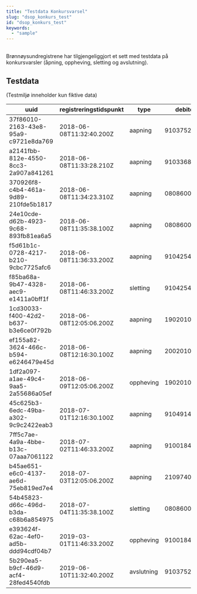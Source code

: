 ```yaml
---
title: "Testdata Konkursvarsel"
slug: "dsop_konkurs_test"
id: "dsop_konkurs_test"
keywords:
  - "sample"
---
```


<br>
Brønnøysundregistrene har tilgjengeliggjort et sett med testdata på konkursvarsler (åpning, oppheving, sletting og avslutning).


## Testdata

(Testmiljø inneholder kun fiktive data)

| uuid | registreringstidspunkt | type | debitor |
| ----- |------- |------ |----- |
37f86010-2163-43e8-95a9-c9721e8da769 | 2018-06-08T11:32:40.200Z	| aapning	| 910375237
a2141fbb-812e-4550-8cc3-2a907a841261 | 2018-06-08T11:33:28.210Z	| aapning	| 910336819
370926f8-c4b4-461a-9d89-210fde5b1817 | 2018-06-08T11:34:23.310Z	| aapning	| 08086001471
24e10cde-d62b-4923-9c68-893fb81ea6a5 | 2018-06-08T11:35:38.100Z	| aapning	| 08086002265
f5d61b1c-0728-4217-b210-9cbc7725afc6 | 2018-06-08T11:36:33.200Z	| aapning	| 910425463
f85ba68a-9b47-4328-aec9-e1411a0bff1f | 2018-06-08T11:46:33.200Z	| sletting	| 910425463
1cd30033-f400-42d2-b637-b3e6ce0f792b | 2018-06-08T12:05:06.200Z	| aapning	| 19020101140
ef155a82-3624-466c-b594-e6246479e45d | 2018-06-08T12:16:30.100Z	| aapning	| 20020101351
1df2a097-a1ae-49c4-9aa5-2a55686a05ef | 2018-06-09T12:05:06.200Z	| oppheving	| 19020101140
45c625b3-6edc-49ba-a302-9c9c2422eab3 | 2018-07-01T12:16:30.100Z	| aapning	| 910491482
7ff5c7ae-4a9a-4bbe-b13c-07aaa7061122 | 2018-07-02T11:46:33.200Z	| aapning	| 910018469
b45ae651-e6c0-4137-ae6d-75eb819ed7e4 | 2018-07-03T12:05:06.200Z	| aapning	| 21097400153
54b45823-d66c-496d-b3da-c68b6a854975 | 2018-07-04T11:35:38.100Z	| sletting	| 08086002265
e393624f-62ac-4ef0-ad5b-ddd94cdf04b7 | 2019-03-01T11:46:33.200Z	| oppheving	| 910018469
5b290ea5-b9cf-46d9-acf4-28fed4540fdb | 2019-06-10T11:32:40.200Z	| avslutning| 910375237

